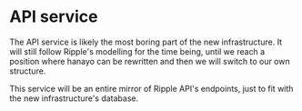 # API service

The API service is likely the most boring part of the new infrastructure. It will still follow Ripple's modelling for the time being, until we reach a position where hanayo can be rewritten and then we will switch to our own structure.

This service will be an entire mirror of Ripple API's endpoints, just to fit with the new infrastructure's database.